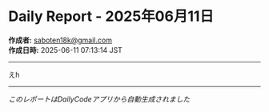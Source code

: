 # Daily Report - 2025年06月11日

**作成者:** saboten18k@gmail.com  
**作成日時:** 2025-06-11 07:13:14 JST

---

えh

---

*このレポートはDailyCodeアプリから自動生成されました*
